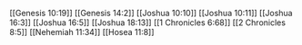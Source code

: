 [[Genesis 10:19]]
[[Genesis 14:2]]
[[Joshua 10:10]]
[[Joshua 10:11]]
[[Joshua 16:3]]
[[Joshua 16:5]]
[[Joshua 18:13]]
[[1 Chronicles 6:68]]
[[2 Chronicles 8:5]]
[[Nehemiah 11:34]]
[[Hosea 11:8]]
